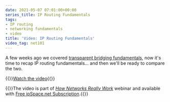 ```yaml
---
date: 2021-05-07 07:01:00+00:00
series_title: IP Routing Fundamentals
tags:
- IP routing
- networking fundamentals
- video
title: 'Video: IP Routing Fundamentals'
video_tag: net101
---
```

A few weeks ago we covered [transparent bridging fundamentals](/2021/04/video-transparent-bridging-fundamentals.html), now it's time to recap IP routing fundamentals... and then we'll be ready to compare the two.

{{<jump>}}[Watch the video](https://my.ipspace.net/bin/get/Net101/BR1.2%20-%20IP%20Routing%20Fundamentals.mp4?doccode=Net101){{</jump>}}

{{<note free>}}The video is part of _[How Networks Really Work](https://www.ipspace.net/Net101)_ webinar and available with [Free ipSpace.net Subscription](https://www.ipspace.net/Subscription/Free).{{</note>}}
